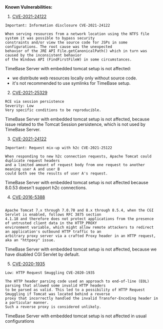 **Known Vulnerabilities:**


1. [CVE-2021-24122](https://www.cvedetails.com/cve/CVE-2021-24122)
```
Important: Information disclosure CVE-2021-24122

When serving resources from a network location using the NTFS file system it was possible to bypass security 
constraints and/or view the source code for JSPs in some configurations. The root cause was the unexpected 
behavior of the JRE API File.getCanonicalPath() which in turn was caused by the inconsistent behavior 
of the Windows API (FindFirstFileW) in some circumstances. 
```

TimeBase Server with embedded tomcat setup is not affected:
 - we distribute web resources locally only without source code.
 - it's not recommended to use symlinks for TimeBase setup.  

2. [CVE-2021-25329](https://www.cvedetails.com/cve/CVE-2021-25329)

```
RCE via session persistence
Severity: Low
Very specific conditions to be reproducible.

```

TimeBase Server with embedded tomcat setup is not affected, because issue related to the Tomcat Session persistence, which is not used by TimeBase Server.


3. [CVE-2021-24122](https://www.cvedetails.com/cve/CVE-2021-24122)
```
Important: Request mix-up with h2c CVE-2021-25122

When responding to new h2c connection requests, Apache Tomcat could duplicate request headers 
and a limited amount of request body from one request to another meaning user A and user B 
could both see the results of user A's request.
```
TimeBase Server with embedded tomcat setup is not affected because 8.0.53 doesn't support h2c connections.

4. [CVE-2016-5388](https://www.cvedetails.com/cve/CVE-2016-5388)
```

Apache Tomcat 7.x through 7.0.70 and 8.x through 8.5.4, when the CGI Servlet is enabled, follows RFC 3875 section
4.1.18 and therefore does not protect applications from the presence of untrusted client data in the HTTP_PROXY 
environment variable, which might allow remote attackers to redirect an application's outbound HTTP traffic to an 
arbitrary proxy server via a crafted Proxy header in an HTTP request, aka an "httpoxy" issue.
```
TimeBase Server with embedded tomcat setup is not affected, because we have disabled CGI Servlet by default.


5. [CVE-2020-1935](https://www.cvedetails.com/cve/CVE-2020-1935)
```
Low: HTTP Request Smuggling CVE-2020-1935

The HTTP header parsing code used an approach to end-of-line (EOL) parsing that allowed some invalid HTTP headers
to be parsed as valid. This led to a possibility of HTTP Request Smuggling if Tomcat was located behind a reverse 
proxy that incorrectly handled the invalid Transfer-Encoding header in a particular manner. 
Such a reverse proxy is considered unlikely.

```

TimeBase Server with embedded tomcat setup is not affected in usual configurations